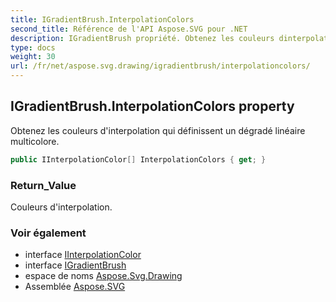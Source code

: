 ```yaml
---
title: IGradientBrush.InterpolationColors
second_title: Référence de l'API Aspose.SVG pour .NET
description: IGradientBrush propriété. Obtenez les couleurs dinterpolation qui définissent un dégradé linéaire multicolore.
type: docs
weight: 30
url: /fr/net/aspose.svg.drawing/igradientbrush/interpolationcolors/
---
```

## IGradientBrush.InterpolationColors property

Obtenez les couleurs d'interpolation qui définissent un dégradé linéaire multicolore.

```csharp
public IInterpolationColor[] InterpolationColors { get; }
```

### Return_Value

Couleurs d'interpolation.

### Voir également

* interface [IInterpolationColor](../../iinterpolationcolor/)
* interface [IGradientBrush](../)
* espace de noms [Aspose.Svg.Drawing](../../igradientbrush/)
* Assemblée [Aspose.SVG](../../../)


